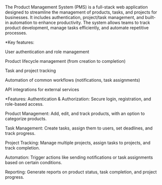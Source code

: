 The Product Management System (PMS) is a full-stack web application designed to streamline the management of products, tasks, and projects for businesses. It includes authentication, project/task management, and built-in automation to enhance productivity. The system allows teams to track product development, manage tasks efficiently, and automate repetitive processes.

*Key features:

User authentication and role management

Product lifecycle management (from creation to completion)

Task and project tracking

Automation of common workflows (notifications, task assignments)

API integrations for external services

*Features:
Authentication & Authorization: Secure login, registration, and role-based access.

Product Management: Add, edit, and track products, with an option to categorize products.

Task Management: Create tasks, assign them to users, set deadlines, and track progress.

Project Tracking: Manage multiple projects, assign tasks to projects, and track completion.

Automation: Trigger actions like sending notifications or task assignments based on certain conditions.

Reporting: Generate reports on product status, task completion, and project progress.



